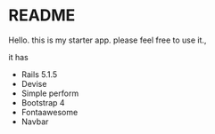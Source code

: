 # README

Hello. this is my starter app. please feel free to use it.,

it has
- Rails 5.1.5
- Devise
- Simple perform
- Bootstrap 4
- Fontaawesome
- Navbar
